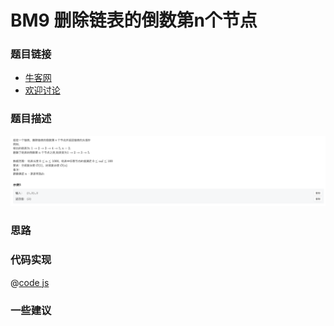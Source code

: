 

# BM9 删除链表的倒数第n个节点


### 题目链接

- [牛客网](https://www.nowcoder.com/share/jump/8484115461694594387319)
- [欢迎讨论]()

### 题目描述

![区间反转.png](../images/removeNthFromEnd.png)



### 思路

### 代码实现

@[code js](@code/algorithm/interview-101/removeNthFromEnd.js)


### 一些建议